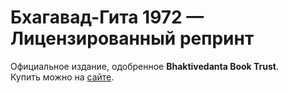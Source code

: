 # Бхагавад-Гита 1972 — Лицензированный репринт  
Официальное издание, одобренное **Bhaktivedanta Book Trust**.  
Купить можно на [сайте](https://egorKara/bhagavad-gita-reprint.github.io).  
